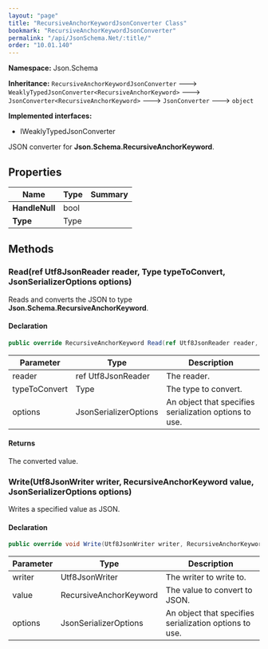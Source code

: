 ```yaml
---
layout: "page"
title: "RecursiveAnchorKeywordJsonConverter Class"
bookmark: "RecursiveAnchorKeywordJsonConverter"
permalink: "/api/JsonSchema.Net/:title/"
order: "10.01.140"
---
```

**Namespace:** Json.Schema

**Inheritance:**
`RecursiveAnchorKeywordJsonConverter`
 🡒 
`WeaklyTypedJsonConverter<RecursiveAnchorKeyword>`
 🡒 
`JsonConverter<RecursiveAnchorKeyword>`
 🡒 
`JsonConverter`
 🡒 
`object`

**Implemented interfaces:**

- IWeaklyTypedJsonConverter

JSON converter for **Json.Schema.RecursiveAnchorKeyword**.

## Properties

| Name | Type | Summary |
|---|---|---|
| **HandleNull** | bool |  |
| **Type** | Type |  |

## Methods

### Read(ref Utf8JsonReader reader, Type typeToConvert, JsonSerializerOptions options)

Reads and converts the JSON to type **Json.Schema.RecursiveAnchorKeyword**.

#### Declaration

```c#
public override RecursiveAnchorKeyword Read(ref Utf8JsonReader reader, Type typeToConvert, JsonSerializerOptions options)
```

| Parameter | Type | Description |
|---|---|---|
| reader | ref Utf8JsonReader | The reader. |
| typeToConvert | Type | The type to convert. |
| options | JsonSerializerOptions | An object that specifies serialization options to use. |


#### Returns

The converted value.

### Write(Utf8JsonWriter writer, RecursiveAnchorKeyword value, JsonSerializerOptions options)

Writes a specified value as JSON.

#### Declaration

```c#
public override void Write(Utf8JsonWriter writer, RecursiveAnchorKeyword value, JsonSerializerOptions options)
```

| Parameter | Type | Description |
|---|---|---|
| writer | Utf8JsonWriter | The writer to write to. |
| value | RecursiveAnchorKeyword | The value to convert to JSON. |
| options | JsonSerializerOptions | An object that specifies serialization options to use. |


